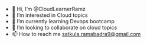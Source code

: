 - 👋 Hi, I’m @CloudLearnerRamz
- 👀 I’m interested in Cloud topics
- 🌱 I’m currently learning Devops bootcamp
- 💞️ I’m looking to collaborate on cloud topics
- 📫 How to reach me satkula.ramabadra9@gmail.com

<!---
CloudLearnerRamz/CloudLearnerRamz is a ✨ special ✨ repository because its `README.md` (this file) appears on your GitHub profile.
You can click the Preview link to take a look at your changes.
--->
